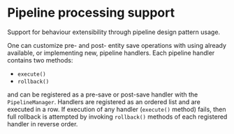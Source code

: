 Pipeline processing support
===========================

Support for behaviour extensibility through pipeline design pattern usage.

One can customize pre- and post- entity save operations with using already available, or implementing new,
pipeline handlers. Each pipeline handler contains two methods:

* `execute()`
* `rollback()`

and can be registered as a pre-save or post-save handler with the `PipelineManager`. Handlers are registered as an
ordered list and are executed in a row. If execution of any handler (`execute()` method) fails, then full rollback
is attempted by invoking `rollback()` methods of each registered handler in reverse order.
